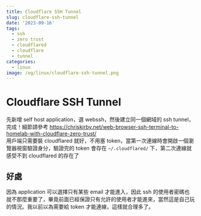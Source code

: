 ```yaml
---
title: Cloudflare SSH Tunnel
slug: cloudflare-ssh-tunnel
date: '2023-09-16'
tags:
  - ssh
  - zero trust
  - cloudflared
  - cloudflare
  - tunnel
categories:
  - linux
image: /og/linux/cloudflare-ssh-tunnel.png
---
```


# Cloudflare SSH Tunnel
先新增 self host application，選 webssh，然後建立同一個網域的 ssh tunnel，完成！細節請參考 https://chriskirby.net/web-browser-ssh-terminal-to-homelab-with-cloudflare-zero-trust/    
用戶端只需要裝 cloudflared 就好，不用塞 token，當第一次連線時會開啟一個瀏覽器視窗驗證身分，驗證完的 token 會存在 `~/.cloudflared/` 下，第二次連線就感受不到 cloudflared 的存在了

## 好處
因為 application 可以選擇只有某些 email 才能進入，因此 ssh 的使用者密碼也就不那麼重要了，畢竟前面已經保證只有允許的使用者才能進來，當然這是自己玩的情況。我以前以為需要給 token 才能連線，這樣就合理多了。
